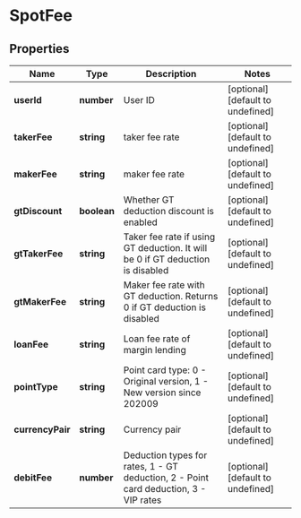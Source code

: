 # SpotFee

## Properties

Name | Type | Description | Notes
------------ | ------------- | ------------- | -------------
**userId** | **number** | User ID | [optional] [default to undefined]
**takerFee** | **string** | taker fee rate | [optional] [default to undefined]
**makerFee** | **string** | maker fee rate | [optional] [default to undefined]
**gtDiscount** | **boolean** | Whether GT deduction discount is enabled | [optional] [default to undefined]
**gtTakerFee** | **string** | Taker fee rate if using GT deduction. It will be 0 if GT deduction is disabled | [optional] [default to undefined]
**gtMakerFee** | **string** | Maker fee rate with GT deduction. Returns 0 if GT deduction is disabled | [optional] [default to undefined]
**loanFee** | **string** | Loan fee rate of margin lending | [optional] [default to undefined]
**pointType** | **string** | Point card type: 0 - Original version, 1 - New version since 202009 | [optional] [default to undefined]
**currencyPair** | **string** | Currency pair | [optional] [default to undefined]
**debitFee** | **number** | Deduction types for rates, 1 - GT deduction, 2 - Point card deduction, 3 - VIP rates | [optional] [default to undefined]

